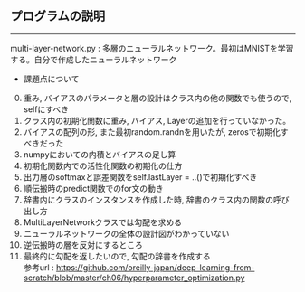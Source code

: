 ## プログラムの説明  
---
multi-layer-network.py : 多層のニューラルネットワーク。最初はMNISTを学習する。自分で作成したニューラルネットワーク  

* 課題点について
0. 重み, バイアスのパラメータと層の設計はクラス内の他の関数でも使うので, selfにすべき  
1. クラス内の初期化関数に重み, バイアス, Layerの追加を行っていなかった。  
2. バイアスの配列の形, また最初random.randnを用いたが, zerosで初期化すべきだった  
3. numpyにおいての内積とバイアスの足し算  
4. 初期化関数内での活性化関数の初期化の仕方  
5. 出力層のsoftmaxと誤差関数をself.lastLayer = ..()で初期化すべき  
6. 順伝搬時のpredict関数でのfor文の動き  
7. 辞書内にクラスのインスタンスを作成した時, 辞書のクラス内の関数の呼び出し方  
8. MultiLayerNetworkクラスでは勾配を求める  
9. ニューラルネットワークの全体の設計図がわかっていない  
10. 逆伝搬時の層を反対にするところ  
11. 最終的に勾配を返したいので, 勾配の辞書を作成する  
参考url : https://github.com/oreilly-japan/deep-learning-from-scratch/blob/master/ch06/hyperparameter_optimization.py  
  
